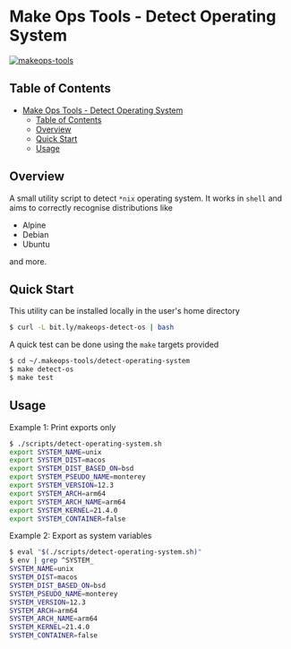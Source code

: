 # Make Ops Tools - Detect Operating System

[![makeops-tools](https://circleci.com/gh/makeops-tools/system-detect.svg?style=svg)](https://app.circleci.com/pipelines/github/makeops-tools/system-detect)

## Table of Contents

- [Make Ops Tools - Detect Operating System](#make-ops-tools---detect-operating-system)
  - [Table of Contents](#table-of-contents)
  - [Overview](#overview)
  - [Quick Start](#quick-start)
  - [Usage](#usage)

## Overview

A small utility script to detect `*nix` operating system. It works in `shell` and aims to correctly recognise distributions like

- Alpine
- Debian
- Ubuntu

and more.

## Quick Start

This utility can be installed locally in the user's home directory

```bash
$ curl -L bit.ly/makeops-detect-os | bash
```

A quick test can be done using the `make` targets provided

```bash
$ cd ~/.makeops-tools/detect-operating-system
$ make detect-os
$ make test
```

## Usage

Example 1: Print exports only

```bash
$ ./scripts/detect-operating-system.sh
export SYSTEM_NAME=unix
export SYSTEM_DIST=macos
export SYSTEM_DIST_BASED_ON=bsd
export SYSTEM_PSEUDO_NAME=monterey
export SYSTEM_VERSION=12.3
export SYSTEM_ARCH=arm64
export SYSTEM_ARCH_NAME=arm64
export SYSTEM_KERNEL=21.4.0
export SYSTEM_CONTAINER=false
```

Example 2: Export as system variables

```bash
$ eval "$(./scripts/detect-operating-system.sh)"
$ env | grep ^SYSTEM_
SYSTEM_NAME=unix
SYSTEM_DIST=macos
SYSTEM_DIST_BASED_ON=bsd
SYSTEM_PSEUDO_NAME=monterey
SYSTEM_VERSION=12.3
SYSTEM_ARCH=arm64
SYSTEM_ARCH_NAME=arm64
SYSTEM_KERNEL=21.4.0
SYSTEM_CONTAINER=false
```
